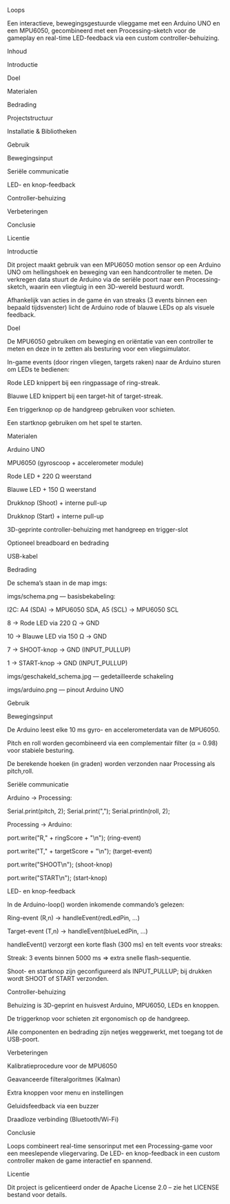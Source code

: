 Loops

Een interactieve, bewegingsgestuurde vlieggame met een Arduino UNO en een MPU6050, gecombineerd met een Processing-sketch voor de gameplay en real-time LED-feedback via een custom controller-behuizing.

Inhoud

Introductie

Doel

Materialen

Bedrading

Projectstructuur

Installatie & Bibliotheken

Gebruik

Bewegingsinput

Seriële communicatie

LED- en knop-feedback

Controller-behuizing

Verbeteringen

Conclusie

Licentie

Introductie

Dit project maakt gebruik van een MPU6050 motion sensor op een Arduino UNO om hellingshoek en beweging van een handcontroller te meten. De verkregen data stuurt de Arduino via de seriële poort naar een Processing-sketch, waarin een vliegtuig in een 3D-wereld bestuurd wordt.

Afhankelijk van acties in de game én van streaks (3 events binnen een bepaald tijdsvenster) licht de Arduino rode of blauwe LEDs op als visuele feedback.

Doel

De MPU6050 gebruiken om beweging en oriëntatie van een controller te meten en deze in te zetten als besturing voor een vliegsimulator.

In-game events (door ringen vliegen, targets raken) naar de Arduino sturen om LEDs te bedienen:

Rode LED knippert bij een ringpassage of ring-streak.

Blauwe LED knippert bij een target-hit of target-streak.

Een triggerknop op de handgreep gebruiken voor schieten.

Een startknop gebruiken om het spel te starten.

Materialen

Arduino UNO

MPU6050 (gyroscoop + accelerometer module)

Rode LED + 220 Ω weerstand

Blauwe LED + 150 Ω weerstand

Drukknop (Shoot) + interne pull-up

Drukknop (Start) + interne pull-up

3D-geprinte controller-behuizing met handgreep en trigger-slot

Optioneel breadboard en bedrading

USB-kabel

Bedrading

De schema’s staan in de map imgs:

imgs/schema.png — basisbekabeling:

I2C: A4 (SDA) → MPU6050 SDA, A5 (SCL) → MPU6050 SCL

8 → Rode LED via 220 Ω → GND

10 → Blauwe LED via 150 Ω → GND

7 → SHOOT-knop → GND (INPUT_PULLUP)

1 → START-knop → GND (INPUT_PULLUP)

imgs/geschakeld_schema.jpg — gedetailleerde schakeling

imgs/arduino.png — pinout Arduino UNO

Gebruik

Bewegingsinput

De Arduino leest elke 10 ms gyro- en accelerometerdata van de MPU6050.

Pitch en roll worden gecombineerd via een complementair filter (α = 0.98) voor stabiele besturing.

De berekende hoeken (in graden) worden verzonden naar Processing als pitch,roll.

Seriële communicatie

Arduino → Processing:

Serial.print(pitch, 2);
Serial.print(",");
Serial.println(roll, 2);

Processing → Arduino:

port.write("R," + ringScore + "\n"); (ring-event)

port.write("T," + targetScore + "\n"); (target-event)

port.write("SHOOT\n"); (shoot-knop)

port.write("START\n"); (start-knop)

LED- en knop-feedback

In de Arduino-loop() worden inkomende commando’s gelezen:

Ring-event (R,n) → handleEvent(redLedPin, ...)

Target-event (T,n) → handleEvent(blueLedPin, ...)

handleEvent() verzorgt een korte flash (300 ms) en telt events voor streaks:

Streak: 3 events binnen 5000 ms ⇒ extra snelle flash-sequentie.

Shoot- en startknop zijn geconfigureerd als INPUT_PULLUP; bij drukken wordt SHOOT of START verzonden.

Controller-behuizing

Behuizing is 3D-geprint en huisvest Arduino, MPU6050, LEDs en knoppen.

De triggerknop voor schieten zit ergonomisch op de handgreep.

Alle componenten en bedrading zijn netjes weggewerkt, met toegang tot de USB-poort.

Verbeteringen

Kalibratieprocedure voor de MPU6050

Geavanceerde filteralgoritmes (Kalman)

Extra knoppen voor menu en instellingen

Geluidsfeedback via een buzzer

Draadloze verbinding (Bluetooth/Wi-Fi)

Conclusie

Loops combineert real-time sensorinput met een Processing-game voor een meeslepende vliegervaring. De LED- en knop-feedback in een custom controller maken de game interactief en spannend.

Licentie

Dit project is gelicentieerd onder de Apache License 2.0 – zie het LICENSE bestand voor details.
